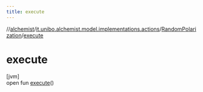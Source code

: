 ```yaml
---
title: execute
---
```

//[alchemist](../../../index.html)/[it.unibo.alchemist.model.implementations.actions](../index.html)/[RandomPolarization](index.html)/[execute](execute.html)



# execute



[jvm]\
open fun [execute](execute.html)()




